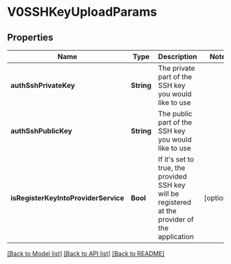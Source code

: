 # V0SSHKeyUploadParams

## Properties
Name | Type | Description | Notes
------------ | ------------- | ------------- | -------------
**authSshPrivateKey** | **String** | The private part of the SSH key you would like to use | 
**authSshPublicKey** | **String** | The public part of the SSH key you would like to use | 
**isRegisterKeyIntoProviderService** | **Bool** | If it&#39;s set to true, the provided SSH key will be registered at the provider of the application | [optional] 

[[Back to Model list]](../README.md#documentation-for-models) [[Back to API list]](../README.md#documentation-for-api-endpoints) [[Back to README]](../README.md)


